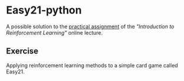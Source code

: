 # Easy21-python
A possible solution to the [practical assignment](http://goo.gl/vUiyjq) of the *"Introduction to Reinforcement Learning"* online lecture.

## Exercise
Applying reinforcement learning methods to a simple card game called Easy21.
